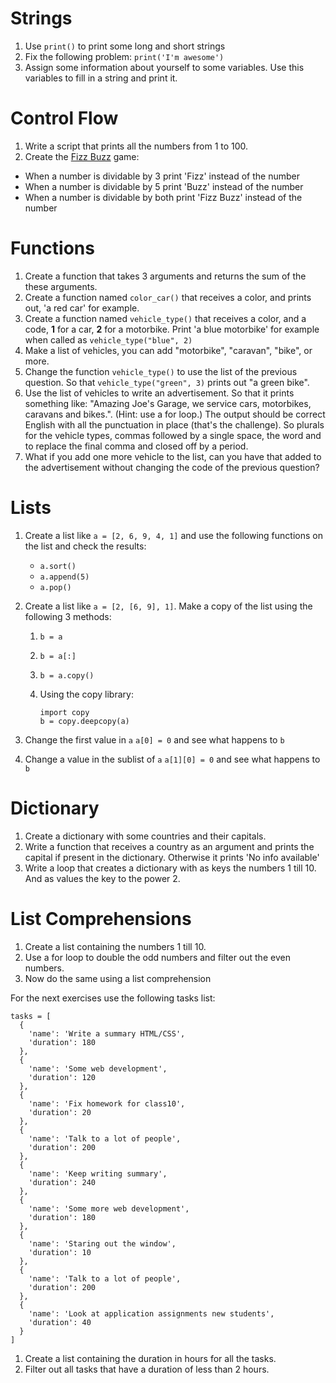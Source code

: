 # Strings

1. Use `print()` to print some long and short strings
1. Fix the following problem: `print('I'm awesome')`
1. Assign some information about yourself to some variables. Use this variables to fill in a string and print it.

# Control Flow

1. Write a script that prints all the numbers from 1 to 100. 
1. Create the [Fizz Buzz](https://en.wikipedia.org/wiki/Fizz_buzz) game:
  - When a number is dividable by 3 print 'Fizz' instead of the number
  - When a number is dividable by 5 print 'Buzz' instead of the number
  - When a number is dividable by both print 'Fizz Buzz' instead of the number

# Functions

1. Create a function that takes 3 arguments and returns the sum of the these arguments.
1. Create a function named `color_car()` that receives a color, and prints out, 'a red car' for example.
1. Create a function named `vehicle_type()` that receives a color, and a code, **1** for a car, **2** for a motorbike. Print 'a blue motorbike' for example when called as `vehicle_type("blue", 2)`
1. Make a list of vehicles, you can add "motorbike", "caravan", "bike", or more.
1. Change the function `vehicle_type()` to use the list of the previous question. So that `vehicle_type("green", 3)` prints out "a green bike".
1. Use the list of vehicles to write an advertisement. So that it prints something like: "Amazing Joe's Garage, we service cars, motorbikes, caravans and bikes.". (Hint: use a for loop.) The output should be correct English with all the punctuation in place (that's the challenge). So plurals for the vehicle types, commas followed by a single space, the word and to replace the final comma and closed off by a period.
1. What if you add one more vehicle to the list, can you have that added to the advertisement without changing the code of the previous question?

# Lists

1. Create a list like `a = [2, 6, 9, 4, 1]` and use the following functions on the list and check the results:

    - `a.sort()`
    - `a.append(5)`
    - `a.pop()`
    
1. Create a list like `a = [2, [6, 9], 1]`. Make a copy of the list using the following 3 methods:

    1. `b = a`
    1. `b = a[:]`
    1. `b = a.copy()`
    1.  Using the copy library:      
            
            import copy
            b = copy.deepcopy(a)
1. Change the first value in `a` `a[0] = 0` and see what happens to `b`
1. Change a value in the sublist of `a` `a[1][0] = 0` and see what happens to `b`

# Dictionary

1. Create a dictionary with some countries and their capitals.
1. Write a function that receives a country as an argument and prints the capital if present in the dictionary. Otherwise it prints 'No info available'
1. Write a loop that creates a dictionary with as keys the numbers 1 till 10. And as values the key to the power 2.

# List Comprehensions

1. Create a list containing the numbers 1 till 10.
1. Use a for loop to double the odd numbers and filter out the even numbers.
1. Now do the same using a list comprehension

For the next exercises use the following tasks list:

```
tasks = [
  {
    'name': 'Write a summary HTML/CSS',
    'duration': 180
  },
  {
    'name': 'Some web development',
    'duration': 120
  },
  {
    'name': 'Fix homework for class10',
    'duration': 20
  },
  {
    'name': 'Talk to a lot of people',
    'duration': 200
  },
  {
    'name': 'Keep writing summary',
    'duration': 240
  },
  {
    'name': 'Some more web development',
    'duration': 180
  },
  {
    'name': 'Staring out the window',
    'duration': 10
  },
  {
    'name': 'Talk to a lot of people',
    'duration': 200
  },
  {
    'name': 'Look at application assignments new students',
    'duration': 40
  }
]
```

1. Create a list containing the duration in hours for all the tasks.
1. Filter out all tasks that have a duration of less than 2 hours.
